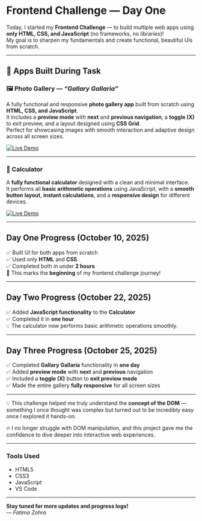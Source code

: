 # Frontend Challenge — Day One  

Today, I started my **Frontend Challenge** — to build multiple web apps using **only HTML, CSS, and JavaScript** (no frameworks, no libraries)!  
My goal is to sharpen my fundamentals and create functional, beautiful UIs from scratch.  

---

## 🚀 Apps Built During Task  

### 🖼️ Photo Gallery — *“Gallary Gallaria”*  
A fully functional and responsive **photo gallery app** built from scratch using **HTML, CSS, and JavaScript**.  
It includes a **preview mode** with **next** and **previous navigation**, a **toggle (X)** to exit preview, and a layout designed using **CSS Grid**.  
Perfect for showcasing images with smooth interaction and adaptive design across all screen sizes.  

 [![Live Demo](https://img.shields.io/badge/Live%20Demo-Visit-blue?style=for-the-badge)](https://front-end-apps-qoob.vercel.app/)

---

### 🧮 Calculator  
A **fully functional calculator** designed with a clean and minimal interface.  
It performs all **basic arithmetic operations** using JavaScript, with a **smooth button layout**, **instant calculations**, and a **responsive design** for different devices.  

  [![Live Demo](https://img.shields.io/badge/Live%20Demo-Visit-green?style=for-the-badge)](https://front-end-apps.vercel.app/)

---

## Day One Progress (October 10, 2025)  

✅ Built UI for both apps from scratch  
✅ Used only **HTML** and **CSS**  
✅ Completed both in under **2 hours**  
🏁 This marks the **beginning** of my frontend challenge journey!  

---

## Day Two Progress (October 22, 2025)  

✅ Added **JavaScript functionality** to the **Calculator**  
✅ Completed it in **one hour**  
💡 The calculator now performs basic arithmetic operations smoothly.  

---

## Day Three Progress (October 25, 2025)  

✅ Completed **Gallary Gallaria** functionality in **one day**  
✅ Added **preview mode** with **next** and **previous** navigation  
✅ Included a **toggle (X)** button to **exit preview mode**  
✅ Made the entire gallery **fully responsive** for all screen sizes  

---

💡 This challenge helped me truly understand the **concept of the DOM** — something I once thought was complex but turned out to be incredibly easy once I explored it hands-on.  

🔥 I no longer struggle with DOM manipulation, and this project gave me the confidence to dive deeper into interactive web experiences.  

---

### Tools Used  

- HTML5  
- CSS3  
- JavaScript  
- VS Code  

---

**Stay tuned for more updates and progress logs!**  
*— Fatima Zohra*  
